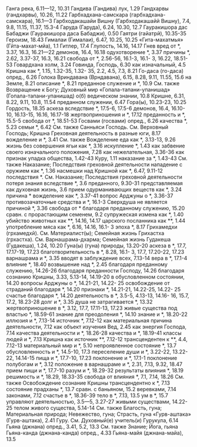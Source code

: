 Ганга
  река, 6.11—12, 10.31
Гандива (Гандива)
  лук, 1.29
Гандхарвы (гандхарвы), 10.26, 11.22
Гарбхадхана-самскара (гарбхадхана-самскара), 16.1—3
Гарбходакашайи Вишну (Гарбходакашайй Вишну), 7.4, 9.8, 11.15, 11.37, 15.3-4
Гаруда (Гаруда), 6.24, 10.30, 12.7
Гауракишора дас Бабаджи (Гауракишора даса Бабаджи), 0.50
Гаятри (гайатрй), 10.35-35
Героизм, 18.43
Гималаи (Гималаи), 6.47, 10.25, 10.25
«Гита-махатмья» (Гйта-махат-мйа), 1.1
Гитлер, 17.4
Глупость, 14.16, 14.17
Гнев
  вред от *, 3.37, 16.3, 16.21—22
  демонов, 16.4, 16.18
  одухотворение *, 3.37
  причины *, 2.62, 3.37-37, 16.3, 16.21
  свобода от *, 2.56-56, 16.1-3, 16.1- 3, 16.22, 18.51-53
Говардхана
  холм, 3.24
Говинда,
  Господь, 6.30
    как изначальный, 4.5
    Кришна как *, 1.15, 1.32-35, 1.32- 35, 2.2, 4.5, 7.3, 8.21
Го-даса (го-даса)
  опред., 6.26
Голока Вриндавана (Врндавана), 6.15, 8.28, 9.11, 11.55, 15.6
  на Земле, 8.21
  описание *, 8.21
  преданное служение и *, 10.9
  См. также Возвращение к Богу; Духовный мир
«Гопала-тапани-упанишад» (Гопала-тапани-упанишад) о(б)
  ведическом знании, 10.8
  Кришне, 6.31, 8.22, 9.11, 10.8, 11.54
  преданном служении, 6.47
Гора(ы), 10.23-23, 10.25
Гордость, 18.35
  аскеза вследствие *, 17.5-6, 17.5-6
  демонов, 16.4, 16.10-10, 16.13-15, 16.16, 16.17-18
  жертвоприношения и *, 17.12
  преданность и *, 15.5-5
  свобода от *, 18.51-53
Госвами (госвами)
  опред., 6.26
  качества *, 5.23
  семьи *, 6.42
  См. также Санньяси
Господь.
  См. Верховный Господь; Кришна
Греховная деятельность
  в разные юги, 8.17
  вожделение и *, 3.41
    См. также Вожделение
  еда как *, 3.13-13, 9.26
  жизнь без совершения ягьи как *, 3.16
  искупление *, 1.43
  как забвение своего изначального положения, 7.28
  как нежелательная, 3.36-36
  как признак упадка общества, 1.42-43
  Куру, 1.11
  наказание за *, 1.43-43
    См. также Наказание; Последствия греховной деятельности
  нападение с оружием как *, 1.36
  насмешки над Кришной как *, 6.47, 9.11-12
  последствия *.
    См. Наказание; Последствия греховной деятельности
  потеря знания вследствие *, 3.6
  преданного, 9.30-31
  представляемая как духовная жизнь, 3.6
  прием одурманивающих веществ как *, 3.24
  причина *
    вожделение как *, 3.37-41
    вопрос Арджуны о *, 3.36-37
  противозачаточные средства и *, 16.1-3
  Сверхдуша не является причиной *, 3.36
  свобода от * благодаря преданному служению, 15.20
  сравн. с прорастающим семенем, 9.2
  супружеская измена как *, 1.40
  убийство
    животных как **, 14.16, 14.17
    царского посланника как **, 1.44
  употребление мяса как *, 6.16, 14.16, 16.1- 3
  эпоха *, 8.17
Грихамедхи (грхамедхй).
  См. Материалист(ы); Семейная жизнь
Грихастха (грхастха).
  См. Варнашрама-дхарма; Семейная жизнь
Гудакеша (Гудакеша), 1.24, 10.20
Гуна(ы) (гуна)
  природы, 13.20-20
    аскеза в *, 17.7, 17.17-19, 17.23
    благотворительность в *, 8.28, 16.1- 3, 17.7, 17.20-22, 17.23
    варнашрама и *, 3.35
    вводят в заблуждение всех, 7.13-14
    вера в *, 17.1-4
    влияние *, 18.40
    возвышение над *, 2.45
      благодаря преданному служению, 14.26-26
      благодаря преданности Господу, 14.26
      благодаря сознанию Кришны, 3.33, 5.13-14, 14.19-20
      в обусловленном состоянии, 14.20
      вопросы Арджуны о *, 14.21-21, 14.22- 25
      освобождение от страданий благодаря *, 14.20
      признаки *, 14.21-21, 14.22-25, 14.22- 25
      счастье благодаря *, 14.20
    деятельность в *, 3.5-5, 4.13-13, 14.16- 16, 15.7, 17.2, 18.23-28
    долг и *, 3.35
    душа не затрагивается *, 13.32
    жертвоприношение в *, 3.12, 17.7, 17.11-13, 17.23
    живые существа под властью *, 18.59-61
    знание для преодоления *, 14.10
    знание и *, 18.20-22
    иллюзия и *, 7.13-14
    источник *, 7.12-12
    как материальная причина деятельности, 7.12
    как объект изучения Вед, 2.45
    как энергия Господа, 7.14
    качества деятельности и *, 18.26-28
    качества и *, 18.19-41
    классы людей и *, 7.13
    Кришна
      как источник **, 7.12-12
      трансцендентен к **, 4.4, 7.12-13
    материальный мир и *, 5.10
    непроявленное состояние *, 13.7
    обусловленность и *, 14.5-10, 17.3
    переселение души и *, 3.22-22, 13.22- 22, 14.14-15
    пища и *, 17.7-10, 17.23
    поклонение и *, 17.1-1
    поклонение полубогам и *, 3.12
    положение в варнашраме и *, 2.31, 7.13, 9.32, 18.47
    прием пищи и *, 17.7-10
    разум и *, 18.29-32
    результаты влияния *, 18.19
    решимость и *, 18.29, 18.33-35
    свобода от влияния *, 7.1, 7.14, 18.26
      См. также Освобождение
    сознание Кришны трансцендентно к *, 7.13
    состояние прадханы *, 13.7
    сравн. с
      баньяном, 15.2
      веревками, 7.14
      законами, 7.12
    счастье в *, 18.36-39
    тело в *, 7.13, 13.5
    ум в *, 15.7
    управляют
      деятельностью, 3.5—5, 3.27-27
      живыми существами, 14.22-25
      телом живого существа, 5.14-14
    См. также Благость, гуна; Материальная природа; Невежество, гуна; Страсть, гуна
«Гурв-аштака» (Гурв-аштака), 2.41
Гуру.
  См. Духовный(е) учитель(и)
Гурукула, 6.14
Гьяна (джнана)
  опред., 3.41, 5.2, 13.3
  См. также Знание; Йога, гьяна
Гьяна-канда (джнана-канда)
  опред., 4.33
Гьяна-майя (джнана-майа), 13.5